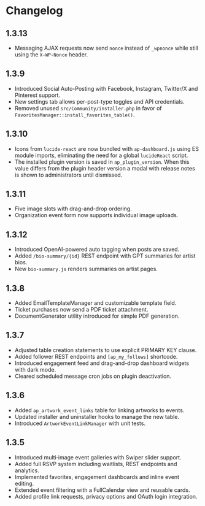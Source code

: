 # Changelog

## 1.3.13
- Messaging AJAX requests now send `nonce` instead of `_wpnonce` while still using the `X-WP-Nonce` header.

## 1.3.9
- Introduced Social Auto-Posting with Facebook, Instagram, Twitter/X and Pinterest support.
- New settings tab allows per-post-type toggles and API credentials.
- Removed unused `src/Community/installer.php` in favor of `FavoritesManager::install_favorites_table()`.

## 1.3.10
- Icons from `lucide-react` are now bundled with `ap-dashboard.js` using ES
  module imports, eliminating the need for a global `lucideReact` script.
- The installed plugin version is saved in `ap_plugin_version`. When this value
  differs from the plugin header version a modal with release notes is shown to
  administrators until dismissed.

## 1.3.11
- Five image slots with drag-and-drop ordering.
- Organization event form now supports individual image uploads.

## 1.3.12
- Introduced OpenAI-powered auto tagging when posts are saved.
- Added `/bio-summary/{id}` REST endpoint with GPT summaries for artist bios.
- New `bio-summary.js` renders summaries on artist pages.

## 1.3.8
- Added EmailTemplateManager and customizable template field.
- Ticket purchases now send a PDF ticket attachment.
- DocumentGenerator utility introduced for simple PDF generation.

## 1.3.7
- Adjusted table creation statements to use explicit PRIMARY KEY clause.
- Added follower REST endpoints and `[ap_my_follows]` shortcode.
- Introduced engagement feed and drag-and-drop dashboard widgets with dark mode.
- Cleared scheduled message cron jobs on plugin deactivation.

## 1.3.6
- Added `ap_artwork_event_links` table for linking artworks to events.
- Updated installer and uninstaller hooks to manage the new table.
- Introduced `ArtworkEventLinkManager` with unit tests.

## 1.3.5
- Introduced multi‑image event galleries with Swiper slider support.
- Added full RSVP system including waitlists, REST endpoints and analytics.
- Implemented favorites, engagement dashboards and inline event editing.
- Extended event filtering with a FullCalendar view and reusable cards.
- Added profile link requests, privacy options and OAuth login integration.

